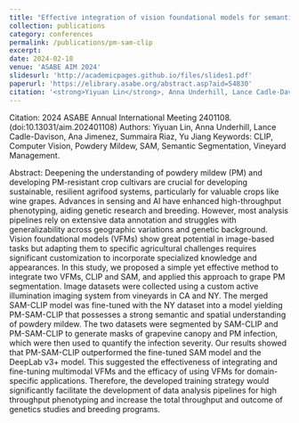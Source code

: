 ```yaml
---
title: "Effective integration of vision foundational models for semantic segmentation to quantify grape foliage powdery mildew infection"
collection: publications
category: conferences
permalink: /publications/pm-sam-clip
excerpt:
date: 2024-02-18
venue: 'ASABE AIM 2024'
slidesurl: 'http://academicpages.github.io/files/slides1.pdf'
paperurl: 'https://elibrary.asabe.org/abstract.asp?aid=54830'
citation: '<strong>Yiyuan Lin</strong>, Anna Underhill, Lance Cadle-Davison, Ana Jimenez, Summaira Riaz, Yu Jiang, 2024 ASABE Annual International Meeting, 1'
---
```


Citation:  2024 ASABE Annual International Meeting  2401108.(doi:10.13031/aim.202401108)
Authors:   Yiyuan Lin, Anna Underhill, Lance Cadle-Davison, Ana Jimenez, Summaira Riaz, Yu Jiang
Keywords:   CLIP, Computer Vision, Powdery Mildew, SAM, Semantic Segmentation, Vineyard Management.

Abstract: Deepening the understanding of powdery mildew (PM) and developing PM-resistant crop cultivars are crucial for developing sustainable, resilient agrifood systems, particularly for valuable crops like wine grapes. Advances in sensing and AI have enhanced high-throughput phenotyping, aiding genetic research and breeding. However, most analysis pipelines rely on extensive data annotation and struggles with generalizability across geographic variations and genetic background. Vision foundational models (VFMs) show great potential in image-based tasks but adapting them to specific agricultural challenges requires significant customization to incorporate specialized knowledge and appearances. In this study, we proposed a simple yet effective method to integrate two VFMs, CLIP and SAM, and applied this approach to grape PM segmentation. Image datasets were collected using a custom active illumination imaging system from vineyards in CA and NY. The merged SAM-CLIP model was fine-tuned with the NY dataset into a model yielding PM-SAM-CLIP that possesses a strong semantic and spatial understanding of powdery mildew. The two datasets were segmented by SAM-CLIP and PM-SAM-CLIP to generate masks of grapevine canopy and PM infection, which were then used to quantify the infection severity. Our results showed that PM-SAM-CLIP outperformed the fine-tuned SAM model and the DeepLab v3+ model. This suggested the effectiveness of integrating and fine-tuning multimodal VFMs and the efficacy of using VFMs for domain-specific applications. Therefore, the developed training strategy would significantly facilitate the development of data analysis pipelines for high throughput phenotyping and increase the total throughput and outcome of genetics studies and breeding programs.